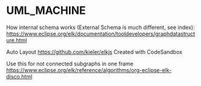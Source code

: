 # UML_MACHINE

How internal schema works (External Schema is much different, see index):
https://www.eclipse.org/elk/documentation/tooldevelopers/graphdatastructure.html

Auto Layout
https://github.com/kieler/elkjs
Created with CodeSandbox

Use this for not connected subgraphs in one frame
https://www.eclipse.org/elk/reference/algorithms/org-eclipse-elk-disco.html
